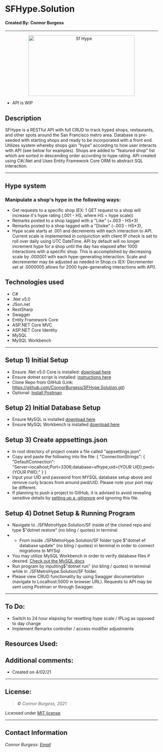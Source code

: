 # SFHype.Solution
#### Created By: Connor Burgess 
* * *
<p align="center"><img src="" alt="Sf Hype"
	title="SF Hype" width="350" height="200"></p>

* API is WIP

## Description  
SFHype is a RESTful API with full CRUD to track hyped shops, restaurants, and other spots around the San Francisco metro area. Database is pre-seeded with starting shops and ready to be incorporated with a front end. Utilizes system whereby shops gain "hype" according to how user interacts with API (see below for examples). Shops are added to "featured shop" list which are sorted in descending order according to hype rating. API created using C#/.Net and Uses Entity Framework Core ORM to abstract SQL interaction. 
* * *

## Hype system
### Manipulate a shop's hype in the following ways:
* Get requests to a specific shop (EX: 1 GET request to a shop will increase it's hype rating (.001 - HS, where HS = hype scale))
* Remarks posted to a shop tagged with a "Like" (+.003 - HS*3)
* Remarks posted to a shop tagged with a "Disike" (-.003 - HS*3),
* Hype scale starts at .001 and decrements with each interaction to API. Current scale is implemented in conjunction with client IP check is set to roll over daily using UTC DateTime. API by default will no longer increment hype for a shop until the day has elapsed after 1000 interactions with a specific shop. This is accomplished by decreasing scale by .000001 with each hype-generating interaction. Scale and decrementer may be adjusted as needed in Shop.cs (EX: Decrementer set at .0000005 allows for 2000 hype-generating interactions with API). 

## Technologies used
* C#
* .Net v5.0
* JSon.net
* RestSharp
* Swagger
* Entity Framework Core
* ASP.NET Core MVC
* ASP.NET Core Identity
* MySQL
* MySQL Workbench

* * *
## Setup 1) Initial Setup
* Ensure .Net v5.0 Core is installed: [download here](https://dotnet.microsoft.com/download/dotnet/5.0)
* Ensure dotnet script is installed: [instructions here](https://github.com/filipw/dotnet-script)
* Clone Repo from GitHub (Link: https://github.com/ConnorBurgess/SFHype.Solution.git)
* Optional: [Install Postman](https://www.postman.com/)

## Setup 2) Initial Database Setup
* Ensure MySQL is installed [download here](https://www.mysql.com/)
* Ensure MySQL Workbench is installed [download here](https://www.mysql.com/products/workbench/)

## Setup 3) Create appsettings.json
* In root directory of project create a file called "appsettings.json"
* Copy and paste the following into the file:
{
  "ConnectionStrings": {
    "DefaultConnection": "Server=localhost;Port=3306;database=sfhype;uid={YOUR UID};pwd={YOUR PWD;"
  }
}
* Input your UID and password from MYSQL database setup above and remove curly braces from around pwd/UID. Please note your port may be different.
* If planning to push a project to GitHub, it is advised to avoid revealing sensitive details by [setting up a .gitignore](https://docs.github.com/en/github/using-git/ignoring-files) and ignoring this file.


## Setup 4) Dotnet Setup & Running Program
* Navigate to ./SFMetroHype.Solution/SF inside of the cloned repo and type $"dotnet restore" (no bling / quotes) in terminal
* * From inside ./SFMetroHype.Solution/SF folder type $"dotnet ef database update" (no bling / quotes) in terminal in order to connect migrations to MYSql
* You may utilize MySQL Workbench in order to verify database files if desired. [Check out the MySQL docs](https://dev.mysql.com/doc/workbench/en/wb-sql-editor-navigator.html)
* Run program by inputting$"dotnet run" (no bling / quotes) in terminal while in ./SFMetroHype.Solution/SF folder.
* Please view CRUD functionality by using Swagger documentation (navigate to Localhost:5000 in browser URL). Requests to API may be sent using Postman or through Swagger.
* * *

## To Do:
* Switch to 24 hour elapsing for resetting hype scale / IPLog as opposed to day change
* Implement Remarks controller / access modifier adjustments
## Resources Used:


## Additional comments:
* Created on 4/02/21  
* * *

## License:
> *&copy; Connor Burgess, 2021*

Licensed under [MIT license](https://mit-license.org/)

* * *

## Contact Information
_Connor Burgess: [Email](connorburgesscodes@gmail.com)_